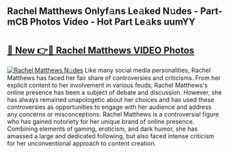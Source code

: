 ## Rachel Matthews Onlyf𝚊ns Le𝚊ked N𝚞des - Part-mCB Photos Video - Hot Part Le𝚊ks uumYY

# <h2><a href="http://ab35162.deff.icu/?id=Rachel+Matthews">🔗 New 👉🔴 Rachel Matthews VIDEO Photos</a></h2>

[![Rachel Matthews N𝚞des](https://i.imgur.com/rIISA9y.gif)](http://ab35162.deff.icu/?id=Rachel+Matthews)
Like many social media personalities, Rachel Matthews has faced her fair share of controversies and criticisms. From her explicit content to her involvement in various feuds, Rachel Matthews's online presence has been a subject of debate and discussion. However, she has always remained unapologetic about her choices and has used these controversies as opportunities to engage with her audience and address any concerns or misconceptions. Rachel Matthews is a controversial figure who has gained notoriety for her unique brand of online presence. Combining elements of gaming, eroticism, and dark humor, she has amassed a large and dedicated following, but also faced intense criticism for her unconventional approach to content creation.
